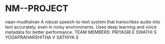 # NM--PROJECT
naan-mudhalvan A robust speech-to-text system that transcribes audio into text accurately, even in noisy environments. Uses deep learning and voice metadata for better performance. 
TEAM MEMBERS: PRIYASRI E SWATHI S YOGAPRAHARSHITHA V SATHIYA S
